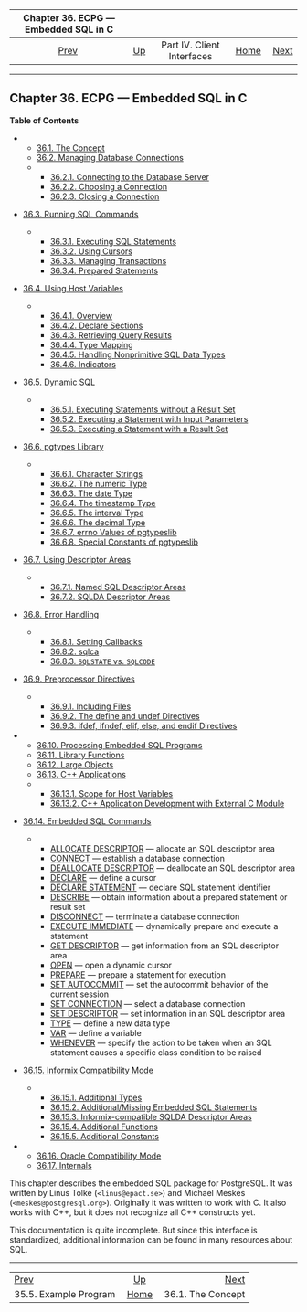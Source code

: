 <!--?xml version="1.0" encoding="UTF-8" standalone="no"?-->

|         Chapter 36. ECPG — Embedded SQL in C         |                                                           |                            |                                                       |                                                |
| :--------------------------------------------------: | :-------------------------------------------------------- | :------------------------: | ----------------------------------------------------: | ---------------------------------------------: |
| [Prev](lo-examplesect.html "35.5. Example Program")  | [Up](client-interfaces.html "Part IV. Client Interfaces") | Part IV. Client Interfaces | [Home](index.html "PostgreSQL 17devel Documentation") |  [Next](ecpg-concept.html "36.1. The Concept") |

***

## Chapter 36. ECPG — Embedded SQL in C

**Table of Contents**

*   *   [36.1. The Concept](ecpg-concept.html)
    *   [36.2. Managing Database Connections](ecpg-connect.html)

    <!---->

    *   *   [36.2.1. Connecting to the Database Server](ecpg-connect.html#ECPG-CONNECTING)
        *   [36.2.2. Choosing a Connection](ecpg-connect.html#ECPG-SET-CONNECTION)
        *   [36.2.3. Closing a Connection](ecpg-connect.html#ECPG-DISCONNECT)

*   [36.3. Running SQL Commands](ecpg-commands.html)

    *   *   [36.3.1. Executing SQL Statements](ecpg-commands.html#ECPG-EXECUTING)
        *   [36.3.2. Using Cursors](ecpg-commands.html#ECPG-CURSORS)
        *   [36.3.3. Managing Transactions](ecpg-commands.html#ECPG-TRANSACTIONS)
        *   [36.3.4. Prepared Statements](ecpg-commands.html#ECPG-PREPARED)

*   [36.4. Using Host Variables](ecpg-variables.html)

    *   *   [36.4.1. Overview](ecpg-variables.html#ECPG-VARIABLES-OVERVIEW)
        *   [36.4.2. Declare Sections](ecpg-variables.html#ECPG-DECLARE-SECTIONS)
        *   [36.4.3. Retrieving Query Results](ecpg-variables.html#ECPG-RETRIEVING)
        *   [36.4.4. Type Mapping](ecpg-variables.html#ECPG-VARIABLES-TYPE-MAPPING)
        *   [36.4.5. Handling Nonprimitive SQL Data Types](ecpg-variables.html#ECPG-VARIABLES-NONPRIMITIVE-SQL)
        *   [36.4.6. Indicators](ecpg-variables.html#ECPG-INDICATORS)

*   [36.5. Dynamic SQL](ecpg-dynamic.html)

    *   *   [36.5.1. Executing Statements without a Result Set](ecpg-dynamic.html#ECPG-DYNAMIC-WITHOUT-RESULT)
        *   [36.5.2. Executing a Statement with Input Parameters](ecpg-dynamic.html#ECPG-DYNAMIC-INPUT)
        *   [36.5.3. Executing a Statement with a Result Set](ecpg-dynamic.html#ECPG-DYNAMIC-WITH-RESULT)

*   [36.6. pgtypes Library](ecpg-pgtypes.html)

    *   *   [36.6.1. Character Strings](ecpg-pgtypes.html#ECPG-PGTYPES-CSTRINGS)
        *   [36.6.2. The numeric Type](ecpg-pgtypes.html#ECPG-PGTYPES-NUMERIC)
        *   [36.6.3. The date Type](ecpg-pgtypes.html#ECPG-PGTYPES-DATE)
        *   [36.6.4. The timestamp Type](ecpg-pgtypes.html#ECPG-PGTYPES-TIMESTAMP)
        *   [36.6.5. The interval Type](ecpg-pgtypes.html#ECPG-PGTYPES-INTERVAL)
        *   [36.6.6. The decimal Type](ecpg-pgtypes.html#ECPG-PGTYPES-DECIMAL)
        *   [36.6.7. errno Values of pgtypeslib](ecpg-pgtypes.html#ECPG-PGTYPES-ERRNO)
        *   [36.6.8. Special Constants of pgtypeslib](ecpg-pgtypes.html#ECPG-PGTYPES-CONSTANTS)

*   [36.7. Using Descriptor Areas](ecpg-descriptors.html)

    *   *   [36.7.1. Named SQL Descriptor Areas](ecpg-descriptors.html#ECPG-NAMED-DESCRIPTORS)
        *   [36.7.2. SQLDA Descriptor Areas](ecpg-descriptors.html#ECPG-SQLDA-DESCRIPTORS)

*   [36.8. Error Handling](ecpg-errors.html)

    *   *   [36.8.1. Setting Callbacks](ecpg-errors.html#ECPG-WHENEVER)
        *   [36.8.2. sqlca](ecpg-errors.html#ECPG-SQLCA)
        *   [36.8.3. `SQLSTATE` vs. `SQLCODE`](ecpg-errors.html#ECPG-SQLSTATE-SQLCODE)

*   [36.9. Preprocessor Directives](ecpg-preproc.html)

    *   *   [36.9.1. Including Files](ecpg-preproc.html#ECPG-INCLUDE)
        *   [36.9.2. The define and undef Directives](ecpg-preproc.html#ECPG-DEFINE)
        *   [36.9.3. ifdef, ifndef, elif, else, and endif Directives](ecpg-preproc.html#ECPG-IFDEF)

*   *   [36.10. Processing Embedded SQL Programs](ecpg-process.html)
    *   [36.11. Library Functions](ecpg-library.html)
    *   [36.12. Large Objects](ecpg-lo.html)
    *   [36.13. C++ Applications](ecpg-cpp.html)

    <!---->

    *   *   [36.13.1. Scope for Host Variables](ecpg-cpp.html#ECPG-CPP-SCOPE)
        *   [36.13.2. C++ Application Development with External C Module](ecpg-cpp.html#ECPG-CPP-AND-C)

*   [36.14. Embedded SQL Commands](ecpg-sql-commands.html)

    *   *   [ALLOCATE DESCRIPTOR](ecpg-sql-allocate-descriptor.html) — allocate an SQL descriptor area
        *   [CONNECT](ecpg-sql-connect.html) — establish a database connection
        *   [DEALLOCATE DESCRIPTOR](ecpg-sql-deallocate-descriptor.html) — deallocate an SQL descriptor area
        *   [DECLARE](ecpg-sql-declare.html) — define a cursor
        *   [DECLARE STATEMENT](ecpg-sql-declare-statement.html) — declare SQL statement identifier
        *   [DESCRIBE](ecpg-sql-describe.html) — obtain information about a prepared statement or result set
        *   [DISCONNECT](ecpg-sql-disconnect.html) — terminate a database connection
        *   [EXECUTE IMMEDIATE](ecpg-sql-execute-immediate.html) — dynamically prepare and execute a statement
        *   [GET DESCRIPTOR](ecpg-sql-get-descriptor.html) — get information from an SQL descriptor area
        *   [OPEN](ecpg-sql-open.html) — open a dynamic cursor
        *   [PREPARE](ecpg-sql-prepare.html) — prepare a statement for execution
        *   [SET AUTOCOMMIT](ecpg-sql-set-autocommit.html) — set the autocommit behavior of the current session
        *   [SET CONNECTION](ecpg-sql-set-connection.html) — select a database connection
        *   [SET DESCRIPTOR](ecpg-sql-set-descriptor.html) — set information in an SQL descriptor area
        *   [TYPE](ecpg-sql-type.html) — define a new data type
        *   [VAR](ecpg-sql-var.html) — define a variable
        *   [WHENEVER](ecpg-sql-whenever.html) — specify the action to be taken when an SQL statement causes a specific class condition to be raised

*   [36.15. Informix Compatibility Mode](ecpg-informix-compat.html)

    *   *   [36.15.1. Additional Types](ecpg-informix-compat.html#ECPG-INFORMIX-TYPES)
        *   [36.15.2. Additional/Missing Embedded SQL Statements](ecpg-informix-compat.html#ECPG-INFORMIX-STATEMENTS)
        *   [36.15.3. Informix-compatible SQLDA Descriptor Areas](ecpg-informix-compat.html#ECPG-INFORMIX-SQLDA)
        *   [36.15.4. Additional Functions](ecpg-informix-compat.html#ECPG-INFORMIX-FUNCTIONS)
        *   [36.15.5. Additional Constants](ecpg-informix-compat.html#ECPG-INFORMIX-CONSTANTS)

*   *   [36.16. Oracle Compatibility Mode](ecpg-oracle-compat.html)
    *   [36.17. Internals](ecpg-develop.html)

[]()[]()[]()

This chapter describes the embedded SQL package for PostgreSQL. It was written by Linus Tolke (`<linus@epact.se>`) and Michael Meskes (`<meskes@postgresql.org>`). Originally it was written to work with C. It also works with C++, but it does not recognize all C++ constructs yet.

This documentation is quite incomplete. But since this interface is standardized, additional information can be found in many resources about SQL.

***

|                                                      |                                                           |                                                |
| :--------------------------------------------------- | :-------------------------------------------------------: | ---------------------------------------------: |
| [Prev](lo-examplesect.html "35.5. Example Program")  | [Up](client-interfaces.html "Part IV. Client Interfaces") |  [Next](ecpg-concept.html "36.1. The Concept") |
| 35.5. Example Program                                |   [Home](index.html "PostgreSQL 17devel Documentation")   |                              36.1. The Concept |
